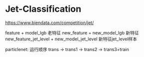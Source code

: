 # Jet-Classification
https://www.biendata.com/competition/jet/

feature + model_lgb 老特征
new_feature + new_model_lgb 新特征
new_feature_jet_level + new_model_jet_level 新特征jet_level样本

particlenet: 运行顺序 trans → trans1 → trans2 → trans3+train
